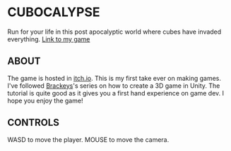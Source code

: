 # CUBOCALYPSE
Run for your life in this post apocalyptic world where cubes have invaded everything. [Link to my game](https://zarakirage0.itch.io/cubocalypse)

## ABOUT
The game is hosted in [itch.io](https://zarakirage0.itch.io/cubocalypse).
This is my first take ever on making games.
I've followed [Brackeys](https://www.youtube.com/channel/UCYbK_tjZ2OrIZFBvU6CCMiA)'s series on how to create a 3D game in Unity.
The tutorial is quite good as it gives you a first hand experience on game dev.
I hope you enjoy the game!

## CONTROLS
WASD to move the player.
MOUSE to move the camera.
